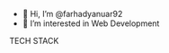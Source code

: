 - 👋 Hi, I’m @farhadyanuar92
- 👀 I’m interested in Web Development 

TECH STACK
<!---
farhadyanuar92/farhadyanuar92 is a ✨ special ✨ repository because its `README.md` (this file) appears on your GitHub profile.
You can click the Preview link to take a look at your changes.
--->
